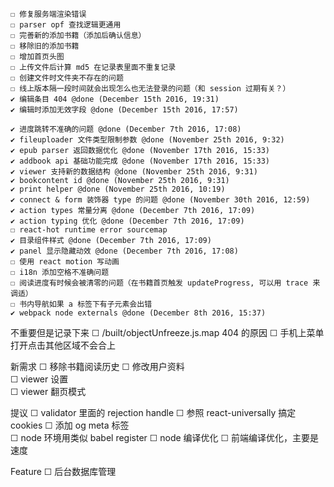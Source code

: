 
	☐ 修复服务端渲染错误
	☐ parser opf 查找逻辑更通用
	☐ 完善新的添加书籍（添加后确认信息）
	☐ 移除旧的添加书籍
	☐ 增加首页头图
	☐ 上传文件后计算 md5 在记录表里面不重复记录
	☐ 创建文件时文件夹不存在的问题
	☐ 线上版本隔一段时间就会出现怎么也无法登录的问题（和 session 过期有关？）
	✔ 编辑条目 404 @done (December 15th 2016, 19:31)
	✔ 编辑时添加无效字段 @done (December 15th 2016, 17:57)

	✔ 进度跳转不准确的问题 @done (December 7th 2016, 17:08)
	✔ fileuploader 文件类型限制参数 @done (November 25th 2016, 9:32)
	✔ epub parser 返回数据优化 @done (November 17th 2016, 15:33)
	✔ addbook api 基础功能完成 @done (November 17th 2016, 15:33)
	✔ viewer 支持新的数据结构 @done (November 25th 2016, 9:31)
	✔ bookcontent id @done (November 25th 2016, 9:31)
	✔ print helper @done (November 25th 2016, 10:19)
	✔ connect & form 装饰器 type 的问题 @done (November 30th 2016, 12:59)
	✔ action types 常量分离 @done (December 7th 2016, 17:09)
	✔ action typing 优化 @done (December 7th 2016, 17:09)
	☐ react-hot runtime error sourcemap
	✔ 目录组件样式 @done (December 7th 2016, 17:09)
	✔ panel 显示隐藏动效 @done (December 7th 2016, 17:08)
	☐ 使用 react motion 写动画
	☐ i18n 添加空格不准确问题
	☐ 阅读进度有时候会被清零的问题（在书籍首页触发 updateProgress, 可以用 trace 来调适）
	☐ 书内导航如果 a 标签下有子元素会出错
	✔ webpack node externals @done (December 8th 2016, 15:37)

不重要但是记录下来
	☐ /built/objectUnfreeze.js.map 404 的原因
	☐ 手机上菜单打开点击其他区域不会合上

新需求
	☐ 移除书籍阅读历史
	☐ 修改用户资料  
	☐ viewer 设置  
	☐ viewer 翻页模式

提议
	☐ validator 里面的 rejection handle
	☐ 参照 react-universally 搞定 cookies
	☐ 添加 og meta 标签  
	☐ node 环境用类似 babel register
	☐ node 编译优化
	☐ 前端编译优化，主要是速度

Feature
	☐ 后台数据库管理
